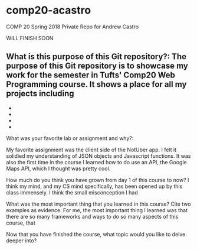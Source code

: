 # comp20-acastro
COMP 20 Spring 2018 Private Repo for Andrew Castro

WILL FINISH SOON

What is this purpose of this Git repository?:
The purpose of this Git repository is to showcase my work for the semester
in Tufts' Comp20 Web Programming course. It shows a place for all my projects including
-
- 
- 
- 
-


What was your favorite lab or assignment and why?: 

My favorite assignment was the client side of the NotUber app. I felt it solidied
my understanding of JSON objects and Javascript functions. It was also the first 
time in the course I learned how to do use an API, the Google Maps API, which
I thought was pretty cool. 

How much do you think you have grown from day 1 of this course to now?
I think my mind, and my CS mind specifically, has been opened up by this class immensely. 
I think the small misconception I had 

What was the most important thing that you learned in this course? Cite two examples as evidence.
For me, the most important thing I learned was that there are so many frameworks and ways 
to do so many aspects of this course, that

Now that you have finished the course, what topic would you like to delve deeper into?
